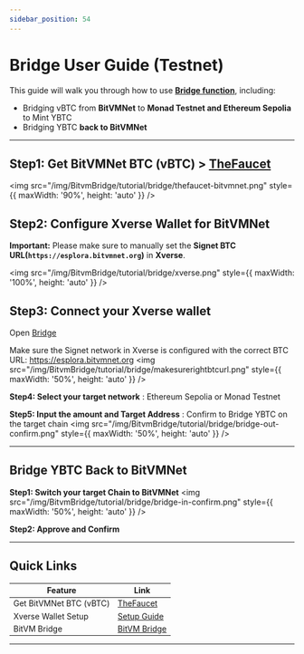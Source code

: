 ```yaml
---
sidebar_position: 54
---
```


# Bridge User Guide (Testnet)

This guide will walk you through how to use **[Bridge function](https://bitvmbridge.bitlayer.org/testnet/bridge#header)**, including:

- Bridging vBTC from **BitVMNet** to **Monad Testnet and Ethereum Sepolia** to Mint YBTC
- Bridging YBTC **back to BitVMNet**

---

## **Step1: Get BitVMNet BTC (vBTC) > [TheFaucet](https://www.thefaucet.org/Bitcoin/BitVMNet)**
<img src="/img/BitvmBridge/tutorial/bridge/thefaucet-bitvmnet.png" style={{ maxWidth: '90%', height: 'auto' }} />

## Step2: Configure Xverse Wallet for BitVMNet 
**Important:** Please make sure to manually set the **Signet BTC URL(`https://esplora.bitvmnet.org`)** in **Xverse**.

<img src="/img/BitvmBridge/tutorial/bridge/xverse.png" style={{ maxWidth: '100%', height: 'auto' }}  />


## Step3: Connect your Xverse wallet
Open [Bridge](https://bitvmbridge.bitlayer.org/testnet/bridge)

Make sure the Signet network in Xverse is configured with the correct BTC URL: https://esplora.bitvmnet.org
<img src="/img/BitvmBridge/tutorial/bridge/makesurerightbtcurl.png" style={{ maxWidth: '50%', height: 'auto' }} />

**Step4: Select your target network** : Ethereum Sepolia or Monad Testnet

**Step5: Input the amount and Target Address** : Confirm to Bridge YBTC on the target chain
<img src="/img/BitvmBridge/tutorial/bridge/bridge-out-confirm.png" style={{ maxWidth: '50%', height: 'auto' }} />

---

## Bridge YBTC Back to BitVMNet

**Step1: Switch your target Chain to BitVMNet**
<img src="/img/BitvmBridge/tutorial/bridge/bridge-in-confirm.png" style={{ maxWidth: '50%', height: 'auto' }} />

**Step2: Approve and Confirm**

---

## Quick Links

| Feature                 | Link                                                                              |
| ----------------------- | --------------------------------------------------------------------------------- |
| Get BitVMNet BTC (vBTC) | [TheFaucet](https://www.thefaucet.org/Bitcoin/BitVMNet)                           |
| Xverse Wallet Setup     | [Setup Guide](https://docs.bitlayer.org/docs/BitVMBridge/UserGuides/XverseBTCUrl) |
| BitVM Bridge            | [BitVM Bridge ](https://bitvmbridge.bitlayer.org/testnet/bridge#header)           |

---
